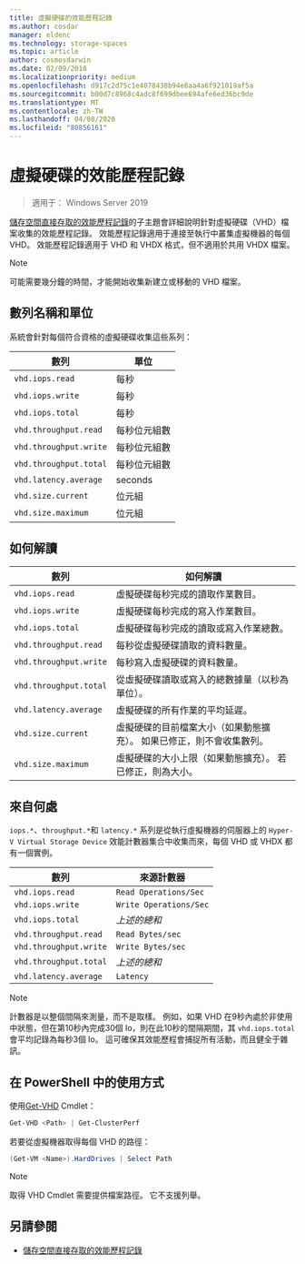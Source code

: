 ```yaml
---
title: 虛擬硬碟的效能歷程記錄
ms.author: cosdar
manager: eldenc
ms.technology: storage-spaces
ms.topic: article
author: cosmosdarwin
ms.date: 02/09/2018
ms.localizationpriority: medium
ms.openlocfilehash: d917c2d75c1e4078438b94e8aa4a6f921019af5a
ms.sourcegitcommit: b00d7c8968c4adc8f699dbee694afe6ed36bc9de
ms.translationtype: MT
ms.contentlocale: zh-TW
ms.lasthandoff: 04/08/2020
ms.locfileid: "80856161"
---
```

# <a name="performance-history-for-virtual-hard-disks"></a>虛擬硬碟的效能歷程記錄

> 適用于： Windows Server 2019

[儲存空間直接存取的效能歷程記錄](performance-history.md)的子主題會詳細說明針對虛擬硬碟（VHD）檔案收集的效能歷程記錄。 效能歷程記錄適用于連接至執行中叢集虛擬機器的每個 VHD。 效能歷程記錄適用于 VHD 和 VHDX 格式，但不適用於共用 VHDX 檔案。

   > [!NOTE]
   > 可能需要幾分鐘的時間，才能開始收集新建立或移動的 VHD 檔案。

## <a name="series-names-and-units"></a>數列名稱和單位

系統會針對每個符合資格的虛擬硬碟收集這些系列：

| 數列                    | 單位             |
|---------------------------|------------------|
| `vhd.iops.read`           | 每秒       |
| `vhd.iops.write`          | 每秒       |
| `vhd.iops.total`          | 每秒       |
| `vhd.throughput.read`     | 每秒位元組數 |
| `vhd.throughput.write`    | 每秒位元組數 |
| `vhd.throughput.total`    | 每秒位元組數 |
| `vhd.latency.average`     | seconds          |
| `vhd.size.current`        | 位元組            |
| `vhd.size.maximum`        | 位元組            |

## <a name="how-to-interpret"></a>如何解讀

| 數列                    | 如何解讀                                                                                                 |
|---------------------------|------------------------------------------------------------------------------------------------------------------|
| `vhd.iops.read`           | 虛擬硬碟每秒完成的讀取作業數目。                                         |
| `vhd.iops.write`          | 虛擬硬碟每秒完成的寫入作業數目。                                        |
| `vhd.iops.total`          | 虛擬硬碟每秒完成的讀取或寫入作業總數。                          |
| `vhd.throughput.read`     | 每秒從虛擬硬碟讀取的資料數量。                                                     |
| `vhd.throughput.write`    | 每秒寫入虛擬硬碟的資料數量。                                                    |
| `vhd.throughput.total`    | 從虛擬硬碟讀取或寫入的總數據量（以秒為單位）。                                 |
| `vhd.latency.average`     | 虛擬硬碟的所有作業的平均延遲。                                              |
| `vhd.size.current`        | 虛擬硬碟的目前檔案大小（如果動態擴充）。 如果已修正，則不會收集數列。 |
| `vhd.size.maximum`        | 虛擬硬碟的大小上限（如果動態擴充）。 若已修正，則為大小。                  |

## <a name="where-they-come-from"></a>來自何處

`iops.*`、`throughput.*`和 `latency.*` 系列是從執行虛擬機器的伺服器上的 `Hyper-V Virtual Storage Device` 效能計數器集合中收集而來，每個 VHD 或 VHDX 都有一個實例。

| 數列                    | 來源計數器         |
|---------------------------|------------------------|
| `vhd.iops.read`           | `Read Operations/Sec`  |
| `vhd.iops.write`          | `Write Operations/Sec` |
| `vhd.iops.total`          | *上述的總和*     |
| `vhd.throughput.read`     | `Read Bytes/sec`       |
| `vhd.throughput.write`    | `Write Bytes/sec`      |
| `vhd.throughput.total`    | *上述的總和*     |
| `vhd.latency.average`     | `Latency`              |

   > [!NOTE]
   > 計數器是以整個間隔來測量，而不是取樣。 例如，如果 VHD 在9秒內處於非使用中狀態，但在第10秒內完成30個 Io，則在此10秒的間隔期間，其 `vhd.iops.total` 會平均記錄為每秒3個 Io。 這可確保其效能歷程會捕捉所有活動，而且健全于雜訊。

## <a name="usage-in-powershell"></a>在 PowerShell 中的使用方式

使用[Get-VHD](https://docs.microsoft.com/powershell/module/hyper-v/get-vhd) Cmdlet：

```PowerShell
Get-VHD <Path> | Get-ClusterPerf
```

若要從虛擬機器取得每個 VHD 的路徑：

```PowerShell
(Get-VM <Name>).HardDrives | Select Path
```

   > [!NOTE]
   > 取得 VHD Cmdlet 需要提供檔案路徑。 它不支援列舉。

## <a name="see-also"></a>另請參閱

- [儲存空間直接存取的效能歷程記錄](performance-history.md)
